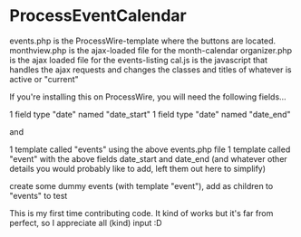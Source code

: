 # ProcessEventCalendar

events.php is the ProcessWire-template where the buttons are located.
monthview.php is the ajax-loaded file for the month-calendar
organizer.php is the ajax loaded file for the events-listing
cal.js is the javascript that handles the ajax requests and changes the classes and titles of whatever is active or "current"

If you're installing this on ProcessWire, you will need the following fields…

1 field type "date" named "date_start"
1 field type "date" named "date_end"

and

1 template called "events" using the above events.php file
1 template called "event" with the above fields date_start and date_end (and whatever other details you would probably like to add, left them out here to simplify)

create some dummy events (with template "event"), add as children to "events" to test

This is my first time contributing code. It kind of works but it's far from perfect, so I appreciate all (kind) input :D


